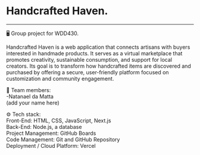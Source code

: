 # Handcrafted Haven.
---
🖥️ Group project for WDD430.<br>

Handcrafted Haven is a web application that connects artisans with buyers interested in handmade products. It serves as a virtual marketplace that promotes creativity, sustainable consumption, and support for local creators. Its goal is to transform how handcrafted items are discovered and purchased by offering a secure, user-friendly platform focused on customization and community engagement.

👥 Team members:<br>
-Natanael da Matta<br>
(add your name here)

⚙️ Tech stack:<br>
Front-End: HTML, CSS, JavaScript, Next.js<br>
Back-End: Node.js, a database<br>
Project Management: GitHub Boards<br>
Code Management: Git and GitHub Repository<br>
Deployment / Cloud Platform: Vercel<br>

